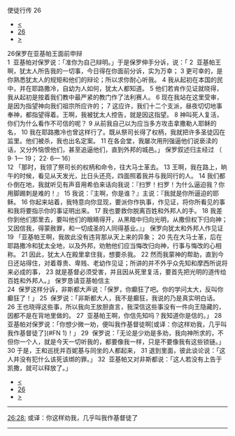 ﻿





 使徒行传 26




* [<](bible/ACT25.md)
* [26](bible/ACT.md)
* [>](bible/ACT27.md)



 
26保罗在亚基帕王面前申辩  
1  亚基帕对保罗说：「准你为自己辩明。」于是保罗伸手分诉，说：「 
2  亚基帕王啊，犹太人所告我的一切事，今日得在你面前分诉，实为万幸； 
3 更可幸的，是你熟悉犹太人的规矩和他们的辩论；所以求你耐心听我。 
4 我从起初在本国的民中，并在耶路撒冷，自幼为人如何，犹太人都知道。 
5 他们若肯作见证就晓得，我从起初是按着我们教中最严紧的教门作了法利赛人。 
6 现在我站在这里受审，是因为指望神向我们祖宗所应许的； 
7 这应许，我们十二个支派，昼夜切切地事奉神，都指望得着。王啊，我被犹太人控告，就是因这指望。 
8 神叫死人复活，你们为什么看作不可信的呢？ 
9 从前我自己以为应当多方攻击拿撒勒人耶稣的名， 
10 我在耶路撒冷也曾这样行了。既从祭司长得了权柄，我就把许多圣徒囚在监里。他们被杀，我也出名定案。 
11 在各会堂，我屡次用刑强逼他们说亵渎的话，又分外恼恨他们，甚至追逼他们，直到外邦的城邑。」 保罗叙述归主经过 （
9·
1—
19；
22·
6—
16）  
12 「那时，我领了祭司长的权柄和命令，往大马士革去。 
13 王啊，我在路上，晌午的时候，看见从天发光，比日头还亮，四面照着我并与我同行的人。 
14 我们都仆倒在地，我就听见有声音用希伯来话向我说：『扫罗！扫罗！为什么逼迫我？你用脚踢刺是难的！』 
15 我说：『主啊，你是谁？』主说：『我就是你所逼迫的耶稣。 
16 你起来站着，我特意向你显现，要派你作执事，作见证，将你所看见的事和我将要指示你的事证明出来。 
17 我也要救你脱离百姓和外邦人的手。 
18 我差你到他们那里去，要叫他们的眼睛得开，从黑暗中归向光明，从撒但权下归向神；又因信我，得蒙赦罪，和一切成圣的人同得基业。』」 保罗向犹太和外邦人作见证  
19 「亚基帕王啊，我故此没有违背那从天上来的异象； 
20 先在大马士革，后在耶路撒冷和犹太全地，以及外邦，劝勉他们应当悔改归向神，行事与悔改的心相称。 
21 因此，犹太人在殿里拿住我，想要杀我。 
22 然而我蒙神的帮助，直到今日还站得住，对着尊贵、卑贱、老幼作见证；所讲的并不外乎众先知和摩西所说将来必成的事， 
23 就是基督必须受害，并且因从死里复活，要首先把光明的道传给百姓和外邦人。」 保罗恳请亚基帕信主  
24  保罗这样分诉，非斯都大声说：「保罗，你癫狂了吧。你的学问太大，反叫你癫狂了！」 
25  保罗说：「非斯都大人，我不是癫狂，我说的乃是真实明白话。 
26 王也晓得这些事，所以我向王放胆直言，我深信这些事没有一件向王隐藏的，因都不是在背地里做的。 
27  亚基帕王啊，你信先知吗？我知道你是信的。」 
28  亚基帕对保罗说：「你想少微一劝，便叫我作基督徒啊[或译：你这样劝我，几乎叫我作基督徒了](#FN
1)！」 
29  保罗说：「无论是少劝是多劝，我向神所求的，不但你一个人，就是今天一切听我的，都要像我一样，只是不要像我有这些锁链。」  
30 于是，王和巡抚并百妮基与同坐的人都起来， 
31 退到里面，彼此谈论说：「这人并没有犯什么该死该绑的罪。」 
32  亚基帕又对非斯都说：「这人若没有上告于凯撒，就可以释放了。」 
* [<](bible/ACT25.md)
* [26](bible/ACT.md)
* [>](bible/ACT27.md)





---


[26:28:](#V28)
或译：你这样劝我，几乎叫我作基督徒了




---









